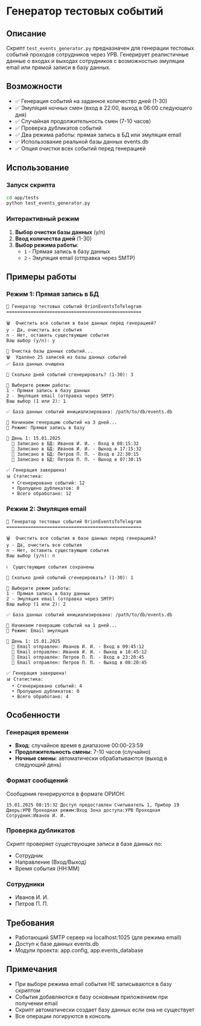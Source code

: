 # Генератор тестовых событий

## Описание

Скрипт `test_events_generator.py` предназначен для генерации тестовых событий проходов сотрудников через УРВ. Генерирует реалистичные данные о входах и выходах сотрудников с возможностью эмуляции email или прямой записи в базу данных.

## Возможности

- ✅ Генерация событий на заданное количество дней (1-30)
- ✅ Эмуляция ночных смен (вход в 22:00, выход в 06:00 следующего дня)
- ✅ Случайная продолжительность смен (7-10 часов)
- ✅ Проверка дубликатов событий
- ✅ Два режима работы: прямая запись в БД или эмуляция email
- ✅ Использование реальной базы данных events.db
- ✅ Опция очистки всех событий перед генерацией

## Использование

### Запуск скрипта

```bash
cd app/tests
python test_events_generator.py
```

### Интерактивный режим

1. **Выбор очистки базы данных** (y/n)
2. **Ввод количества дней** (1-30)
3. **Выбор режима работы**:
   - `1` - Прямая запись в базу данных
   - `2` - Эмуляция email (отправка через SMTP)

## Примеры работы

### Режим 1: Прямая запись в БД
```
🎯 Генератор тестовых событий OrionEventsToTelegram
==================================================

🗑️  Очистить все события в базе данных перед генерацией?
y - Да, очистить все события
n - Нет, оставить существующие события
Ваш выбор (y/n): y

🧹 Очистка базы данных событий...
🗑️  Удалено 25 записей из базы данных событий
✅ База данных очищена

📅 Сколько дней событий сгенерировать? (1-30): 3

📧 Выберите режим работы:
1 - Прямая запись в базу данных
2 - Эмуляция email (отправка через SMTP)
Ваш выбор (1 или 2): 1

✅ База данных событий инициализирована: /path/to/db/events.db

🚀 Начинаем генерацию событий на 3 дней...
📧 Режим: Прямая запись в базу

📅 День 1: 15.01.2025
  💾 Записано в БД: Иванов И. И. - Вход в 08:15:32
  💾 Записано в БД: Иванов И. И. - Выход в 17:15:32
  💾 Записано в БД: Петров П. П. - Вход в 22:30:15
  💾 Записано в БД: Петров П. П. - Выход в 07:30:15

✅ Генерация завершена!
📊 Статистика:
  • Сгенерировано событий: 12
  • Пропущено дубликатов: 0
  • Всего обработано: 12
```

### Режим 2: Эмуляция email
```
🎯 Генератор тестовых событий OrionEventsToTelegram
==================================================

🗑️  Очистить все события в базе данных перед генерацией?
y - Да, очистить все события
n - Нет, оставить существующие события
Ваш выбор (y/n): n

ℹ️  Существующие события сохранены

📅 Сколько дней событий сгенерировать? (1-30): 1

📧 Выберите режим работы:
1 - Прямая запись в базу данных
2 - Эмуляция email (отправка через SMTP)
Ваш выбор (1 или 2): 2

✅ База данных событий инициализирована: /path/to/db/events.db

🚀 Начинаем генерацию событий на 1 дней...
📧 Режим: Email эмуляция

📅 День 1: 15.01.2025
  📧 Email отправлен: Иванов И. И. - Вход в 09:45:12
  📧 Email отправлен: Иванов И. И. - Выход в 18:45:12
  📧 Email отправлен: Петров П. П. - Вход в 23:20:45
  📧 Email отправлен: Петров П. П. - Выход в 08:20:45

✅ Генерация завершена!
📊 Статистика:
  • Сгенерировано событий: 4
  • Пропущено дубликатов: 0
  • Всего обработано: 4
```

## Особенности

### Генерация времени
- **Вход**: случайное время в диапазоне 00:00-23:59
- **Продолжительность смены**: 7-10 часов (случайно)
- **Ночные смены**: автоматически обрабатываются (выход в следующий день)

### Формат сообщений
Сообщения генерируются в формате ОРИОН:
```
15.01.2025 08:15:32 Доступ предоставлен Считыватель 1, Прибор 19 Дверь:УРВ Проходная режим:Вход Зона доступа:УРВ Проходная Сотрудник:Иванов И. И.
```

### Проверка дубликатов
Скрипт проверяет существующие записи в базе данных по:
- Сотрудник
- Направление (Вход/Выход)  
- Время события (HH:MM)

### Сотрудники
- Иванов И. И.
- Петров П. П.

## Требования

- Работающий SMTP сервер на localhost:1025 (для режима email)
- Доступ к базе данных events.db
- Модули проекта: app.config, app.events_database

## Примечания

- При выборе режима email события НЕ записываются в базу скриптом
- События добавляются в базу основным приложением при получении email
- Скрипт автоматически создает базу данных если она не существует
- Все операции логируются в консоль 